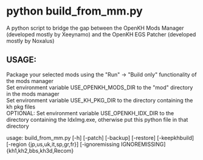 # python build_from_mm.py <options>

A python script to bridge the gap between the OpenKH Mods Manager (developed mostly by Xeeynamo) and the OpenKH EGS Patcher (developed mostly by Noxalus)


## USAGE:

<Before Using> Package your selected mods using the "Run" -> "Build only" functionality of the mods manager  
<Before Using> Set environment variable USE_OPENKH_MODS_DIR to the "mod" directory in the mods manager  
<Before Using> Set environment variable USE_KH_PKG_DIR to the directory containing the kh pkg files  
<Before Using> OPTIONAL: Set environment variable USE_OPENKH_IDX_DIR to the directory containing the IdxImg.exe, otherwise put this python file in that directory  
 
usage: build_from_mm.py [-h] [-patch] [-backup] [-restore] [-keepkhbuild] [-region {jp,us,uk,it,sp,gr,fr}]
                        [-ignoremissing IGNOREMISSING]
                        {kh1,kh2,bbs,kh3d,Recom}